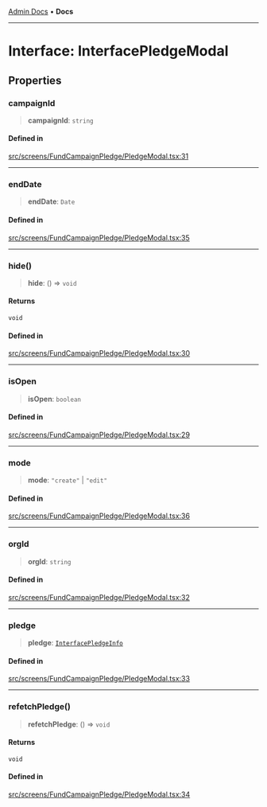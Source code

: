 [Admin Docs](/) • **Docs**

***

# Interface: InterfacePledgeModal

## Properties

### campaignId

> **campaignId**: `string`

#### Defined in

[src/screens/FundCampaignPledge/PledgeModal.tsx:31](https://github.com/PalisadoesFoundation/talawa-admin/blob/main/src/screens/FundCampaignPledge/PledgeModal.tsx#L31)

***

### endDate

> **endDate**: `Date`

#### Defined in

[src/screens/FundCampaignPledge/PledgeModal.tsx:35](https://github.com/PalisadoesFoundation/talawa-admin/blob/main/src/screens/FundCampaignPledge/PledgeModal.tsx#L35)

***

### hide()

> **hide**: () => `void`

#### Returns

`void`

#### Defined in

[src/screens/FundCampaignPledge/PledgeModal.tsx:30](https://github.com/PalisadoesFoundation/talawa-admin/blob/main/src/screens/FundCampaignPledge/PledgeModal.tsx#L30)

***

### isOpen

> **isOpen**: `boolean`

#### Defined in

[src/screens/FundCampaignPledge/PledgeModal.tsx:29](https://github.com/PalisadoesFoundation/talawa-admin/blob/main/src/screens/FundCampaignPledge/PledgeModal.tsx#L29)

***

### mode

> **mode**: `"create"` \| `"edit"`

#### Defined in

[src/screens/FundCampaignPledge/PledgeModal.tsx:36](https://github.com/PalisadoesFoundation/talawa-admin/blob/main/src/screens/FundCampaignPledge/PledgeModal.tsx#L36)

***

### orgId

> **orgId**: `string`

#### Defined in

[src/screens/FundCampaignPledge/PledgeModal.tsx:32](https://github.com/PalisadoesFoundation/talawa-admin/blob/main/src/screens/FundCampaignPledge/PledgeModal.tsx#L32)

***

### pledge

> **pledge**: [`InterfacePledgeInfo`](../../../../utils/interfaces/interfaces/InterfacePledgeInfo.md)

#### Defined in

[src/screens/FundCampaignPledge/PledgeModal.tsx:33](https://github.com/PalisadoesFoundation/talawa-admin/blob/main/src/screens/FundCampaignPledge/PledgeModal.tsx#L33)

***

### refetchPledge()

> **refetchPledge**: () => `void`

#### Returns

`void`

#### Defined in

[src/screens/FundCampaignPledge/PledgeModal.tsx:34](https://github.com/PalisadoesFoundation/talawa-admin/blob/main/src/screens/FundCampaignPledge/PledgeModal.tsx#L34)
